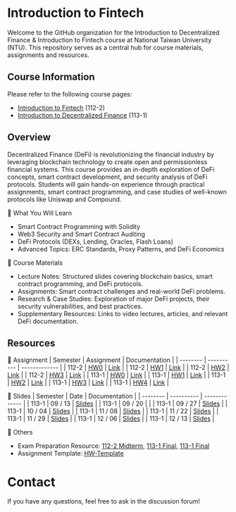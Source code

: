 # Introduction to Fintech

Welcome to the GitHub organization for the Introduction to Decentralized Finance & Introduction to Fintech course at National Taiwan University (NTU). This repository serves as a central hub for course materials, assignments and resources.

## Course Information

Please refer to the following course pages:

- [Introduction to Fintech](https://nol.ntu.edu.tw/nol/coursesearch/print_table.php?course_id=922%20U4410&class=&dpt_code=9220&ser_no=23383&semester=112-2) (112-2)
- [Introduction to Decentralized Finance](https://nol.ntu.edu.tw/nol/coursesearch/print_table.php?course_id=922%20U4780&class=&dpt_code=9220&ser_no=83955&semester=113-1) (113-1)

## Overview

Decentralized Finance (DeFi) is revolutionizing the financial industry by leveraging blockchain technology to create open and permissionless financial systems. This course provides an in-depth exploration of DeFi concepts, smart contract development, and security analysis of DeFi protocols. Students will gain hands-on experience through practical assignments, smart contract programming, and case studies of well-known protocols like Uniswap and Compound.

📌 What You Will Learn

- Smart Contract Programming with Solidity
- Web3 Security and Smart Contract Auditing
- DeFi Protocols (DEXs, Lending, Oracles, Flash Loans)
- Advanced Topics: ERC Standards, Proxy Patterns, and DeFi Economics

📌 Course Materials

- Lecture Notes: Structured slides covering blockchain basics, smart contract programming, and DeFi protocols.
- Assignments: Smart contract challenges and real-world DeFi problems.
- Research & Case Studies: Exploration of major DeFi projects, their security vulnerabilities, and best practices.
- Supplementary Resources: Links to video lectures, articles, and relevant DeFi documentation.

## Resources

📝 Assignment
| Semester | Assignment | Documentation |
| -------- | ---------- | ------------- |
| 112-2    | [HW0](https://github.com/FinTechIntro/2024-Spring-HW0)    | [Link](../doc/2024-Fall-HW0.pdf)      |
| 112-2    | [HW1](https://github.com/FinTechIntro/2024-Spring-HW1)        | [Link](../doc/2024-Fall-HW1.pdf)      |
| 112-2    | [HW2](https://github.com/FinTechIntro/2024-Spring-HW2)      | [Link](../doc/2024-Fall-HW2.pdf)      |
| 112-2    | [HW3](https://github.com/FinTechIntro/2024-Spring-HW3)        | [Link](../doc/2024-Spring-HW3.pdf)      |
| 113-1    | [HW0](https://github.com/FinTechIntro/2024-Fall-DeFi-HW0)        | [Link](../doc/2024-Fall-HW0.pdf)      |
| 113-1    | [HW1](https://github.com/FinTechIntro/2024-Fall-DeFi-HW1)        | [Link](../doc/2024-Fall-HW1.pdf)      |
| 113-1    | [HW2](https://github.com/FinTechIntro/2024-Fall-DeFi-HW2)        | [Link](../doc/2024-Fall-HW2.pdf)      |
| 113-1    | [HW3](https://github.com/FinTechIntro/2024-Fall-DeFi-HW3)        | [Link](../doc/2024-Fall-HW3.pdf)      |
| 113-1    | [HW4](https://github.com/FinTechIntro/2024-Fall-DeFi-HW4)        | [Link](../doc/2024-Fall-Hw4.pdf)      |


📝 Slides
| Semester | Date | Documentation |
| -------- | ---------- | ------------- |
| 113-1    | 09 / 13    | [Slides](../slides/2024-09-13.pdf)      |
| 113-1    | 09 / 20    |                                         |
| 113-1    | 09 / 27    | [Slides](../slides/2024-09-27.pdf)      |
| 113-1    | 10 / 04    | [Slides](../slides/2024-10-04.pdf)      |
| 113-1    | 11 / 08    | [Slides](../slides/2024-11-08.pdf)      |
| 113-1    | 11 / 22    | [Slides](../slides/2024-11-22.pdf)      |
| 113-1    | 11 / 29    | [Slides](../slides/2024-11-29.pdf)      |
| 113-1    | 12 / 06    | [Slides](../slides/2024-12-06.pdf)      |
| 113-1    | 12 / 13    | [Slides](../slides/2024-12-13.pdf)      |

📝 Others
+ Exam Preparation Resource: [112-2 Midterm](https://github.com/FinTechIntro/2024-Spring-Midterm), [113-1 Final](https://github.com/FinTechIntro/2024-Fall-Midterm), [113-1 Final](https://github.com/FinTechIntro/2024-Fall-Final)
+ Assignment Template: [HW-Template](https://github.com/FinTechIntro/HW-Template)

# Contact
If you have any questions, feel free to ask in the discussion forum!